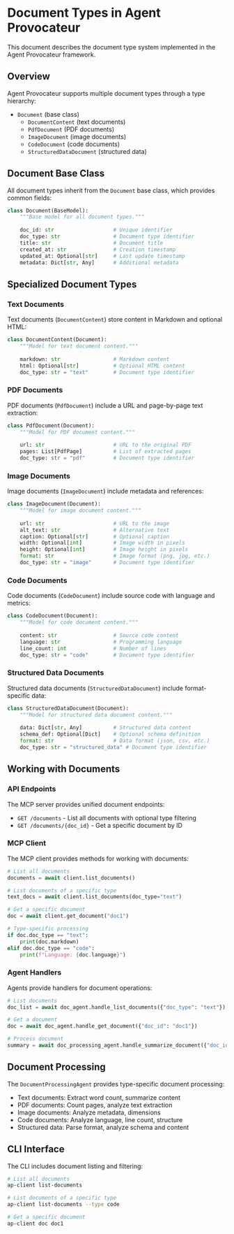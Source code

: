 # Document Types in Agent Provocateur

This document describes the document type system implemented in the Agent Provocateur framework.

## Overview

Agent Provocateur supports multiple document types through a type hierarchy:

- `Document` (base class)
  - `DocumentContent` (text documents)
  - `PdfDocument` (PDF documents)
  - `ImageDocument` (image documents)
  - `CodeDocument` (code documents)
  - `StructuredDataDocument` (structured data)

## Document Base Class

All document types inherit from the `Document` base class, which provides common fields:

```python
class Document(BaseModel):
    """Base model for all document types."""
    
    doc_id: str                   # Unique identifier
    doc_type: str                 # Document type identifier
    title: str                    # Document title
    created_at: str               # Creation timestamp
    updated_at: Optional[str]     # Last update timestamp
    metadata: Dict[str, Any]      # Additional metadata
```

## Specialized Document Types

### Text Documents

Text documents (`DocumentContent`) store content in Markdown and optional HTML:

```python
class DocumentContent(Document):
    """Model for text document content."""
    
    markdown: str                 # Markdown content
    html: Optional[str]           # Optional HTML content
    doc_type: str = "text"        # Document type identifier
```

### PDF Documents

PDF documents (`PdfDocument`) include a URL and page-by-page text extraction:

```python
class PdfDocument(Document):
    """Model for PDF document content."""
    
    url: str                      # URL to the original PDF
    pages: List[PdfPage]          # List of extracted pages
    doc_type: str = "pdf"         # Document type identifier
```

### Image Documents

Image documents (`ImageDocument`) include metadata and references:

```python
class ImageDocument(Document):
    """Model for image document content."""
    
    url: str                      # URL to the image
    alt_text: str                 # Alternative text
    caption: Optional[str]        # Optional caption
    width: Optional[int]          # Image width in pixels
    height: Optional[int]         # Image height in pixels
    format: str                   # Image format (png, jpg, etc.)
    doc_type: str = "image"       # Document type identifier
```

### Code Documents

Code documents (`CodeDocument`) include source code with language and metrics:

```python
class CodeDocument(Document):
    """Model for code document content."""
    
    content: str                  # Source code content
    language: str                 # Programming language
    line_count: int               # Number of lines
    doc_type: str = "code"        # Document type identifier
```

### Structured Data Documents

Structured data documents (`StructuredDataDocument`) include format-specific data:

```python
class StructuredDataDocument(Document):
    """Model for structured data document content."""
    
    data: Dict[str, Any]          # Structured data content
    schema_def: Optional[Dict]    # Optional schema definition
    format: str                   # Data format (json, csv, etc.)
    doc_type: str = "structured_data" # Document type identifier
```

## Working with Documents

### API Endpoints

The MCP server provides unified document endpoints:

- `GET /documents` - List all documents with optional type filtering
- `GET /documents/{doc_id}` - Get a specific document by ID

### MCP Client

The MCP client provides methods for working with documents:

```python
# List all documents
documents = await client.list_documents()

# List documents of a specific type
text_docs = await client.list_documents(doc_type="text")

# Get a specific document
doc = await client.get_document("doc1")

# Type-specific processing
if doc.doc_type == "text":
    print(doc.markdown)
elif doc.doc_type == "code":
    print(f"Language: {doc.language}")
```

### Agent Handlers

Agents provide handlers for document operations:

```python
# List documents
doc_list = await doc_agent.handle_list_documents({"doc_type": "text"})

# Get a document
doc = await doc_agent.handle_get_document({"doc_id": "doc1"})

# Process document
summary = await doc_processing_agent.handle_summarize_document({"doc_id": "doc1"})
```

## Document Processing

The `DocumentProcessingAgent` provides type-specific document processing:

- Text documents: Extract word count, summarize content
- PDF documents: Count pages, analyze text extraction
- Image documents: Analyze metadata, dimensions
- Code documents: Analyze language, line count, structure
- Structured data: Parse format, analyze schema and content

## CLI Interface

The CLI includes document listing and filtering:

```bash
# List all documents
ap-client list-documents

# List documents of a specific type
ap-client list-documents --type code

# Get a specific document
ap-client doc doc1
```